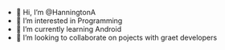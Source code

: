 - 👋 Hi, I’m @HanningtonA
- 👀 I’m interested in Programming
- 🌱 I’m currently learning Android
- 💞️ I’m looking to collaborate on pojects with graet developers
